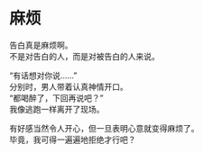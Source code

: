 # 麻烦

告白真是麻烦啊。\
不是对告白的人，而是对被告白的人来说。

“有话想对你说……”\
分别时，男人带着认真神情开口。\
“都喝醉了，下回再说吧？”\
我像逃跑一样离开了现场。

有好感当然令人开心，但一旦表明心意就变得麻烦了。\
毕竟，我可得一遍遍地拒绝才行吧？


















